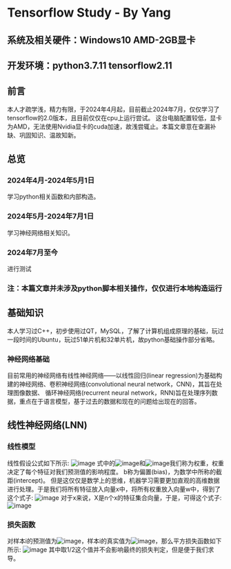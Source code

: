 # Tensorflow Study - By Yang
## 系统及相关硬件：Windows10 AMD-2GB显卡 
## 开发环境：python3.7.11 tensorflow2.11
## 前言
本人才疏学浅，精力有限，于2024年4月起，目前截止2024年7月，仅仅学习了tensorflow的2.0版本，且目前仅仅在cpu上运行尝试。 
这台电脑配置较低，显卡为AMD，无法使用Nvidia显卡的cuda加速，故浅尝辄止。本篇文章意在查漏补缺、巩固知识、温故知新。 
## 总览
### 2024年4月-2024年5月1日
学习python相关函数和内部构造。 
### 2024年5月-2024年7月1日
学习神经网络相关知识。 
### 2024年7月至今
进行测试
### 注：本篇文章并未涉及python脚本相关操作，仅仅进行本地构造运行
## 基础知识
本人学习过C++，初步使用过QT，MySQL，了解了计算机组成原理的基础，玩过一段时间的Ubuntu，玩过51单片机和32单片机，故python基础操作部分省略。 
### 神经网络基础
目前常用的神经网络有线性神经网络——以线性回归(linear regression)为基础构建的神经网络、卷积神经网络(convolutional neural network，CNN)，其旨在处理图像数据、 
循环神经网络(recurrent neural network，RNN)旨在处理序列数据，重点在于语言模型，基于过去的数据和现在的问题给出现在的回答。 
## 线性神经网络(LNN)
### 线性模型
线性假设公式如下所示: 
![image](https://github.com/user-attachments/assets/2fb1d234-1896-47eb-9129-9d01f0f4eda0) 
式中的![image](https://github.com/user-attachments/assets/efe7a4ab-993a-488a-ae85-dda6c407e5a9)和![image](https://github.com/user-attachments/assets/614c9089-1c0d-41e2-86ff-177f4fa04352)我们称为权重，权重决定了每个特征对我们预测值的影响程度。 
b称为偏置(bias)，为数学中所称的截距(intercept)。 
但是这仅仅是数学上的思维，机器学习需要更加直观的高维数据进行处理。于是我们将所有特征放入向量x中，将所有权重放入向量w中，得到了这个式子: 
![image](https://github.com/user-attachments/assets/46ce6a53-2215-4b57-afec-eaa0a88e6c46) 
对于x来说，X是n个x的特征集合向量，于是，可得这个式子: 
![image](https://github.com/user-attachments/assets/5457cdbb-fa37-41d4-923c-5ca90d9a6f1b)
### 损失函数
对样本i的预测值为![image](https://github.com/user-attachments/assets/43c28a78-8571-41a9-a357-44dc1540816d)，样本i的真实值为![image](https://github.com/user-attachments/assets/b4c6baf9-9b06-4788-95d2-dfc05c4dae20)，那么平方损失函数如下所示: 
![image](https://github.com/user-attachments/assets/07781323-101a-47ec-ba97-dcb377e094b4) 
其中取1/2这个值并不会影响最终的损失判定，但是便于我们求导。 
